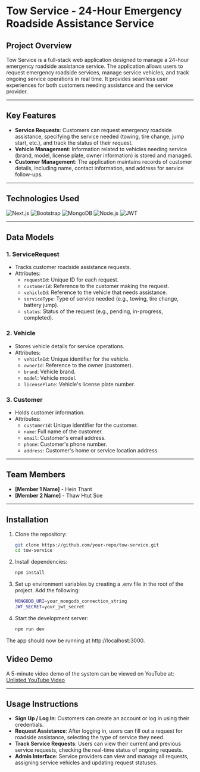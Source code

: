 # Tow Service - 24-Hour Emergency Roadside Assistance Service

## Project Overview
Tow Service is a full-stack web application designed to manage a 24-hour emergency roadside assistance service. The application allows users to request emergency roadside services, manage service vehicles, and track ongoing service operations in real time. It provides seamless user experiences for both customers needing assistance and the service provider.

---

## Key Features
- **Service Requests**: Customers can request emergency roadside assistance, specifying the service needed (towing, tire change, jump start, etc.), and track the status of their request.
- **Vehicle Management**: Information related to vehicles needing service (brand, model, license plate, owner information) is stored and managed.
- **Customer Management**: The application maintains records of customer details, including name, contact information, and address for service follow-ups.

---

## Technologies Used

![Next.js](https://img.shields.io/badge/Next.js-000000?style=for-the-badge&logo=next.js&logoColor=white)
![Bootstrap](https://img.shields.io/badge/Bootstrap-563D7C?style=for-the-badge&logo=bootstrap&logoColor=white)
![MongoDB](https://img.shields.io/badge/MongoDB-4EA94B?style=for-the-badge&logo=mongodb&logoColor=white)
![Node.js](https://img.shields.io/badge/Node.js-43853D?style=for-the-badge&logo=node.js&logoColor=white)
![JWT](https://img.shields.io/badge/JWT-black?style=for-the-badge&logo=JSON%20web%20tokens)

---

## Data Models

### 1. **ServiceRequest**
- Tracks customer roadside assistance requests.
- Attributes:
  - `requestId`: Unique ID for each request.
  - `customerId`: Reference to the customer making the request.
  - `vehicleId`: Reference to the vehicle that needs assistance.
  - `serviceType`: Type of service needed (e.g., towing, tire change, battery jump).
  - `status`: Status of the request (e.g., pending, in-progress, completed).

### 2. **Vehicle**
- Stores vehicle details for service operations.
- Attributes:
  - `vehicleId`: Unique identifier for the vehicle.
  - `ownerId`: Reference to the owner (customer).
  - `brand`: Vehicle brand.
  - `model`: Vehicle model.
  - `licensePlate`: Vehicle's license plate number.

### 3. **Customer**
- Holds customer information.
- Attributes:
  - `customerId`: Unique identifier for the customer.
  - `name`: Full name of the customer.
  - `email`: Customer's email address.
  - `phone`: Customer's phone number.
  - `address`: Customer's home or service location address.

---

## Team Members
- **[Member 1 Name]** - Hein Thant
- **[Member 2 Name]** - Thaw Htut Soe
---
## Installation

1. Clone the repository:
   ```bash
   git clone https://github.com/your-repo/tow-service.git
   cd tow-service

2. Install dependencies:

   ```bash
   npm install

3. Set up environment variables by creating a .env file in the root of the project. Add the following:

    ```bash
    MONGODB_URI=your_mongodb_connection_string
    JWT_SECRET=your_jwt_secret

4. Start the development server:

    ```bash
    npm run dev
The app should now be running at http://localhost:3000.

## Video Demo
A 5-minute video demo of the system can be viewed on YouTube at: [Unlisted YouTube Video](https://youtu.be/SrEDqHuNfqE)

---

## Usage Instructions

- **Sign Up / Log In**: Customers can create an account or log in using their credentials.
- **Request Assistance**: After logging in, users can fill out a request for roadside assistance, selecting the type of service they need.
- **Track Service Requests**: Users can view their current and previous service requests, checking the real-time status of ongoing requests.
- **Admin Interface**: Service providers can view and manage all requests, assigning service vehicles and updating request statuses.
